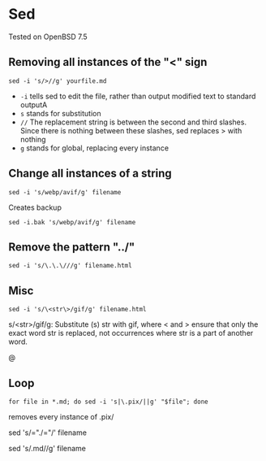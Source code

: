 # Sed

Tested on OpenBSD 7.5

## Removing all instances of the "<" sign

	sed -i 's/>//g' yourfile.md

- `-i` tells sed to edit the file, rather than output modified text to standard outputA
- `s` stands for substitution
- `//` The replacement string is between the second and third slashes. Since there is nothing between these slashes, sed replaces > with nothing 
- `g` stands for global, replacing every instance

## Change all instances of a string

	sed -i 's/webp/avif/g' filename

Creates backup

	sed -i.bak 's/webp/avif/g' filename

## Remove the pattern "../"

	sed -i 's/\.\.\///g' filename.html

## Misc

	sed -i 's/\<str\>/gif/g' filename.html

s/\<str\>/gif/g: Substitute (s) str with gif, where \< and \> ensure that only the exact word str is replaced, not occurrences where str is a part of another word.

@

## Loop

	for file in *.md; do sed -i 's|\.pix/||g' "$file"; done

removes every instance of .pix/

sed 's/="\./="/' filename


sed 's/\.md//g' filename
